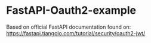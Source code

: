 # FastAPI-Oauth2-example
Based on official FastAPI documentation found on: https://fastapi.tiangolo.com/tutorial/security/oauth2-jwt/
